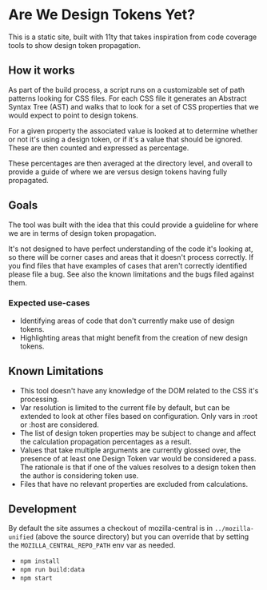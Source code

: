 # Are We Design Tokens Yet?

This is a static site, built with 11ty that takes inspiration from code coverage
tools to show design token propagation.

## How it works

As part of the build process, a script runs on a customizable set of path
patterns looking for CSS files. For each CSS file it generates an Abstract
Syntax Tree (AST) and walks that to look for a set of CSS properties that we
would expect to point to design tokens.

For a given property the associated value is looked at to determine whether or
not it's using a design token, or if it's a value that should be ignored. These
are then counted and expressed as percentage.

These percentages are then averaged at the directory level, and overall to
provide a guide of where we are versus design tokens having fully propagated.

## Goals

The tool was built with the idea that this could provide a guideline for where
we are in terms of design token propagation.

It's not designed to have perfect understanding of the code it's looking at, so
there will be corner cases and areas that it doesn't process correctly. If you
find files that have examples of cases that aren't correctly identified please
file a bug. See also the known limitations and the bugs filed against them.

### Expected use-cases

- Identifying areas of code that don't currently make use of design tokens.
- Highlighting areas that might benefit from the creation of new design tokens.

## Known Limitations

- This tool doesn't have any knowledge of the DOM related to the CSS it's
  processing.
- Var resolution is limited to the current file by default, but can be extended
  to look at other files based on configuration. Only vars in :root or :host are
  considered.
- The list of design token properties may be subject to change and affect the
  calculation propagation percentages as a result.
- Values that take multiple arguments are currently glossed over, the presence
  of at least one Design Token var would be considered a pass. The rationale is
  that if one of the values resolves to a design token then the author is
  considering token use.
- Files that have no relevant properties are excluded from calculations.

## Development

By default the site assumes a checkout of mozilla-central is in
`../mozilla-unified` (above the source directory) but you can override that by
setting the `MOZILLA_CENTRAL_REPO_PATH` env var as needed.

- `npm install`
- `npm run build:data`
- `npm start`
